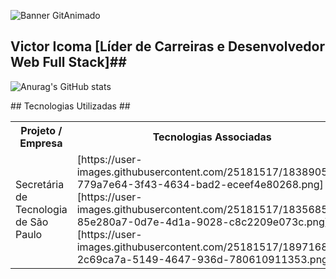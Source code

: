 ![Banner GitAnimado](https://user-images.githubusercontent.com/31005408/177214371-be5212c6-9b36-41eb-b442-803dc2611c8c.gif)

## Victor Icoma [Líder de Carreiras e Desenvolvedor Web Full Stack]##
![Anurag's GitHub stats](https://github-readme-stats.vercel.app/api?username=victoricoma&show_icons=true&theme=radical)
 <div>
        ## Tecnologias Utilizadas ##
  <table>
    <tr>
      <th>Projeto / Empresa</th>
      <th>Tecnologias Associadas</th>
    </tr>
    <tr>
      <td>Secretária de Tecnologia de São Paulo</td>
      <td>
        [https://user-images.githubusercontent.com/25181517/183890595-779a7e64-3f43-4634-bad2-eceef4e80268.png]
        	[https://user-images.githubusercontent.com/25181517/183568594-85e280a7-0d7e-4d1a-9028-c8c2209e073c.png]
        [https://user-images.githubusercontent.com/25181517/189716855-2c69ca7a-5149-4647-936d-780610911353.png]
      </td>
    </tr>
  </table>
</div>


